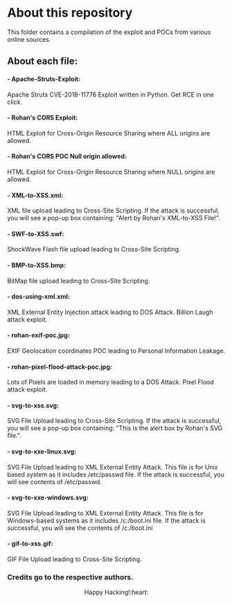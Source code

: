 # About this repository

This folder contains a compilation of the exploit and POCs from various online sources.

## About each file:

#### - Apache-Struts-Exploit:
Apache Struts CVE-2018-11776 Exploit written in Python. Get RCE in one click.

#### - Rohan's CORS Exploit:
HTML Exploit for Cross-Origin Resource Sharing where ALL origins are allowed.

#### - Rohan's CORS POC Null origin allowed:
HTML Exploit for Cross-Origin Resource Sharing where NULL origins are allowed.

#### - XML-to-XSS.xml:
XML file upload leading to Cross-Site Scripting. If the attack is successful, you will see a pop-up box containing: "Alert by Rohan's XML-to-XSS File!".

#### - SWF-to-XSS.swf:
ShockWave Flash file upload leading to Cross-Site Scripting. 

#### - BMP-to-XSS.bmp:
BitMap file upload leading to Cross-Site Scripting.

#### - dos-using-xml.xml:
XML External Entity Injection attack leading to DOS Attack. Billion Laugh attack exploit.

#### - rohan-exif-poc.jpg:
EXIF Geolocation coordinates POC leading to Personal Information Leakage.

#### - rohan-pixel-flood-attack-poc.jpg:
Lots of Pixels are loaded in memory leading to a DOS Attack. Pixel Flood attack exploit.

#### - svg-to-xss.svg:
SVG File Upload leading to Cross-Site Scripting. If the attack is successful, you will see a pop-up box containing: "This is the alert box by Rohan's SVG file.".

#### - svg-to-xxe-linux.svg:
SVG File Upload leading to XML External Entity Attack. This file is for Unix based system as it includes /etc/passwd file. If the attack is successful, you will see contents of /etc/passwd.

#### - svg-to-xxe-windows.svg:
SVG File Upload leading to XML External Entity Attack. This file is for Windows-based systems as it includes /c:/boot.ini file. If the attack is successful, you will see the contents of /c:/boot.ini

#### - gif-to-xss.gif:
GIF File Upload leading to Cross-Site Scripting.

### Credits go to the respective authors.

<p align="center">
Happy Hacking!:heart:
</p> 
